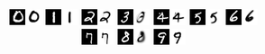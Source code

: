 <p align="center">
  <img src="results/test_images_mnist/mnist_19_44.png" style="margin:2px;">
  <img src="results/test_images_mnist/mnist_19_15.png" style="margin:2px;">
  <img src="results/test_images_mnist/mnist_19_10.png" style="margin:2px;">
  <img src="results/test_images_mnist/mnist_19_19.png" style="margin:2px;">
  <img src="results/test_images_mnist/mnist_18_79.png" style="margin:2px;">
  <img src="results/test_images_mnist/mnist_18_93.png" style="margin:2px;">
  <img src="results/test_images_mnist/mnist_19_26.png" style="margin:2px;">
  <img src="results/test_images_mnist/mnist_19_28.png" style="margin:2px;">
  <img src="results/test_images_mnist/mnist_19_38.png" style="margin:2px;">
  <img src="results/test_images_mnist/mnist_19_2.png" style="margin:2px;">
</p>
